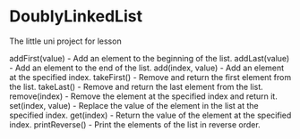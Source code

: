 # DoublyLinkedList

The little uni project for lesson

addFirst(value) - Add an element to the beginning of the list.
addLast(value) - Add an element to the end of the list.
add(index, value) - Add an element at the specified index.
takeFirst() - Remove and return the first element from the list.
takeLast() - Remove and return the last element from the list.
remove(index) - Remove the element at the specified index and return it.
set(index, value) - Replace the value of the element in the list at the specified index.
get(index) - Return the value of the element at the specified index.
printReverse() - Print the elements of the list in reverse order.
